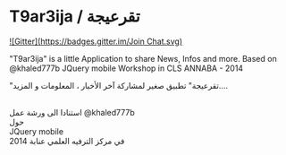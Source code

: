 T9ar3ija / تقرعيجة
===================
[![Gitter](https://badges.gitter.im/Join Chat.svg)](https://gitter.im/mohsenuss91/T9ar3ija?utm_source=badge&utm_medium=badge&utm_campaign=pr-badge&utm_content=badge)

"T9ar3ija" is a little Application to share News, Infos and more.
Based on @khaled777b JQuery mobile Workshop in CLS ANNABA - 2014

"تقرعيجة" تطبيق صغير لمشاركة آخر الأخبار ، المعلومات و المزيد....

<br>استنادا الى ورشة عمل 
@khaled777b 
<br>حول  
JQuery mobile  
في  مركز الترفيه العلمي عنابة 2014
